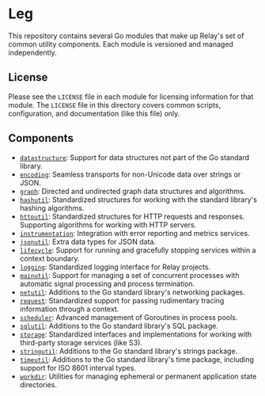 # Leg

This repository contains several Go modules that make up Relay's set of common
utility components. Each module is versioned and managed independently.

## License

Please see the `LICENSE` file in each module for licensing information for that
module. The `LICENSE` file in this directory covers common scripts,
configuration, and documentation (like this file) only.

## Components

* [`datastructure`](datastructure): Support for data structures not part of the
  Go standard library.
* [`encoding`](encoding): Seamless transports for non-Unicode data over strings
  or JSON.
* [`graph`](graph): Directed and undirected graph data structures and
  algorithms.
* [`hashutil`](hashutil): Standardized structures for working with the standard
  library's hashing algorithms.
* [`httputil`](httputil): Standardized structures for HTTP requests and
  responses. Supporting algorithms for working with HTTP servers.
* [`instrumentation`](instrumentation): Integration with error reporting and
  metrics services.
* [`jsonutil`](jsonutil): Extra data types for JSON data.
* [`lifecycle`](lifecycle): Support for running and gracefully stopping
  services within a context boundary.
* [`logging`](logging): Standardized logging interface for Relay projects.
* [`mainutil`](mainutil): Support for managing a set of concurrent processes
  with automatic signal processing and process termination.
* [`netutil`](netutil): Additions to the Go standard library's networking
  packages.
* [`request`](request): Standardized support for passing rudimentary tracing
  information through a context.
* [`scheduler`](scheduler): Advanced management of Goroutines in process pools.
* [`sqlutil`](sqlutil): Additions to the Go standard library's SQL package.
* [`storage`](storage): Standardized interfaces and implementations for working
  with third-party storage services (like S3).
* [`stringutil`](stringutil): Additions to the Go standard library's strings
  package.
* [`timeutil`](timeutil): Additions to the Go standard library's time package,
  including support for ISO 8601 interval types.
* [`workdir`](workdir): Utilities for managing ephemeral or permanent
  application state directories.
